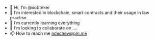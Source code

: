 - 👋 Hi, I’m @xobteker
- 👀 I’m interested in blockchain, smart contracts and their usage in law practise.
- 🌱 I’m currently learning everything
- 💞️ I’m looking to collaborate on ....
- 📫 How to reach me ndechev@pm.me

<!---
xobteker/xobteker is a ✨ special ✨ repository because its `README.md` (this file) appears on your GitHub profile.
You can click the Preview link to take a look at your changes.
--->
